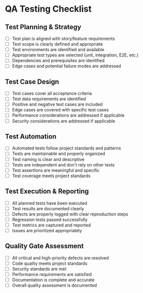 # QA Testing Checklist

## Test Planning & Strategy
- [ ] Test plan is aligned with story/feature requirements
- [ ] Test scope is clearly defined and appropriate
- [ ] Test environments are identified and available
- [ ] Appropriate test types are selected (unit, integration, E2E, etc.)
- [ ] Dependencies and prerequisites are identified
- [ ] Edge cases and potential failure modes are addressed

## Test Case Design
- [ ] Test cases cover all acceptance criteria
- [ ] Test data requirements are identified
- [ ] Positive and negative test cases are included
- [ ] Edge cases are covered with specific test cases
- [ ] Performance considerations are addressed if applicable
- [ ] Security considerations are addressed if applicable

## Test Automation
- [ ] Automated tests follow project standards and patterns
- [ ] Tests are maintainable and properly organized
- [ ] Test naming is clear and descriptive
- [ ] Tests are independent and don't rely on other tests
- [ ] Test assertions are meaningful and specific
- [ ] Test coverage meets project standards

## Test Execution & Reporting
- [ ] All planned tests have been executed
- [ ] Test results are documented clearly
- [ ] Defects are properly logged with clear reproduction steps
- [ ] Regression tests passed successfully
- [ ] Test metrics are captured and reported
- [ ] Issues are prioritized appropriately

## Quality Gate Assessment
- [ ] All critical and high-priority defects are resolved
- [ ] Code quality meets project standards
- [ ] Security standards are met
- [ ] Performance requirements are satisfied
- [ ] Documentation is complete and accurate
- [ ] Overall quality assessment is documented